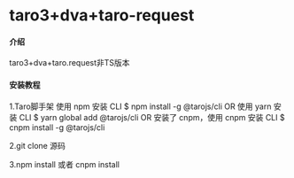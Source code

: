 # taro3+dva+taro-request

#### 介绍
taro3+dva+taro.request非TS版本

#### 安装教程
1.Taro脚手架
 使用 npm 安装 CLI
$ npm install -g @tarojs/cli
 OR 使用 yarn 安装 CLI
$ yarn global add @tarojs/cli
 OR 安装了 cnpm，使用 cnpm 安装 CLI
$ cnpm install -g @tarojs/cli

2.git clone 源码

3.npm install 或者 cnpm install


